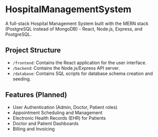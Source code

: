 # HospitalManagementSystem

A full-stack Hospital Management System built with the MERN stack (PostgreSQL instead of MongoDB) - React, Node.js, Express, and PostgreSQL.

## Project Structure

- `/frontend`: Contains the React application for the user interface.
- `/backend`: Contains the Node.js/Express API server.
- `/database`: Contains SQL scripts for database schema creation and seeding.

## Features (Planned)

- User Authentication (Admin, Doctor, Patient roles)
- Appointment Scheduling and Management
- Electronic Health Records (EHR) for Patients
- Doctor and Patient Dashboards
- Billing and Invoicing
